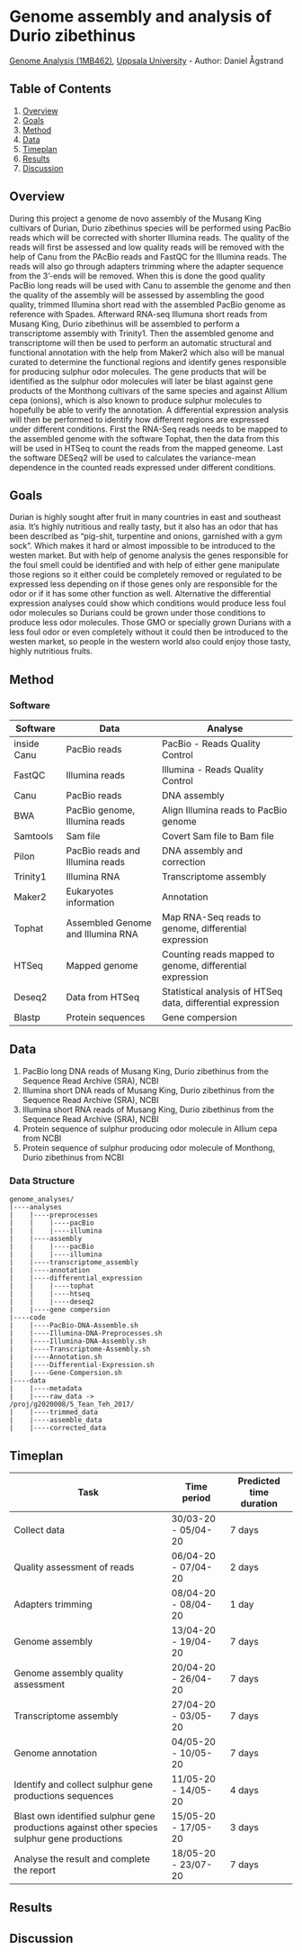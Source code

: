 # Genome assembly and analysis of Durio zibethinus
[Genome Analysis (1MB462)](https://www.uu.se/en/admissions/freestanding-courses/course-syllabus/?kKod=1MB462&lasar=), [Uppsala University](https://www.uu.se/en) - Author: Daniel Ågstrand

## Table of Contents
1. [Overview](#Overview)
2. [Goals](#Goals)
3. [Method](#Method)
4. [Data](#Data)
5. [Timeplan](#Timeplan)
6. [Results](#Results)
7. [Discussion](#Discussion)

## Overview
During this project a genome de novo assembly of the Musang King cultivars of Durian, Durio zibethinus species will be performed using PacBio reads which will be corrected with shorter Illumina reads. The quality of the reads will first be assessed and low quality reads will be removed with the help of Canu from the PAcBio reads and FastQC for the Illumina reads. The reads will also go through adapters trimming where the adapter sequence from the 3’-ends will be removed. When this is done the good quality PacBio long reads will be used with Canu to assemble the genome and then the quality of the assembly will be assessed by assembling the good quality, trimmed Illumina short read with the assembled PacBio genome as reference with Spades. Afterward RNA-seq Illumuna short reads from Musang King, Durio zibethinus will be assembled to perform a transcriptome assembly with Trinity1. Then the assembled genome and transcriptome will then be used to perform an automatic structural and functional annotation with the help from Maker2 which also will be manual curated to determine the functional regions and identify genes responsible for producing sulphur odor molecules. The gene products that will be identified as the sulphur odor molecules will later be blast against gene products of the Monthong cultivars of the same species and against Allium cepa (onions), which is also known to produce sulphur molecules to hopefully be able to verify the annotation. A differential expression analysis will then be performed to identify how different regions are expressed under different conditions. First the RNA-Seq reads needs to be mapped to the assembled genome with the software Tophat, then the data from this will be used in HTSeq to count the reads from the mapped geneome. Last the software DESeq2 will be used to calculates the variance-mean dependence in the counted reads expressed under different conditions.

## Goals
Durian is highly sought after fruit in many countries in east and southeast asia. It’s highly nutritious and really tasty, but it also has an odor that has been described as “pig-shit, turpentine and onions, garnished with a gym sock”. Which makes it hard or almost impossible to be introduced to the westen market. But with help of genome analysis the genes responsible for the foul smell could be identified and with help of either gene manipulate those regions so it either could be completely removed or regulated to be expressed less depending on if those genes only are responsible for the odor or if it has some other function as well. Alternative the differential expression analyses could show which conditions would produce less foul odor molecules so Durians could be grown under those conditions to produce less odor molecules. Those GMO or specially grown Durians with a less foul odor or even completely without it could then be introduced to the westen market, so people in the western world also could enjoy those tasty, highly nutritious fruits. 

## Method
### Software
| Software    | Data                         | Analyse                          |
|-------------|------------------------------|----------------------------------|
| inside Canu | PacBio reads                 | PacBio - Reads Quality Control   |
| FastQC      | Illumina reads               | Illumina - Reads Quality Control |
| Canu        | PacBio reads                 | DNA assembly                     |
| BWA         | PacBio genome, Illumina reads                 | Align Illumina reads to PacBio genome                     |
| Samtools        | Sam file                | Covert Sam file to Bam file                     |
| Pilon	      | PacBio reads and Illumina reads   	             | DNA assembly and correction	        |
| Trinity1    | Illumina RNA                 | Transcriptome assembly           |
| Maker2      | Eukaryotes information       | Annotation                       |
| Tophat      | Assembled Genome and Illumina RNA      | Map RNA-Seq reads to genome, differential expression |
| HTSeq       | Mapped genome	             | Counting reads mapped to genome, differential expression  |
| Deseq2      | Data from HTSeq       | Statistical analysis of HTSeq data, differential expression |
| Blastp      | Protein sequences            | Gene compersion                  |

## Data
1. PacBio long DNA reads of Musang King, Durio zibethinus from the Sequence Read Archive (SRA), NCBI
2. Illumina short DNA reads of Musang King, Durio zibethinus from the Sequence Read Archive (SRA), NCBI
3. Illumina short RNA reads of Musang King, Durio zibethinus from the Sequence Read Archive (SRA), NCBI
4. Protein sequence of sulphur producing odor molecule in Allium cepa from NCBI
5. Protein sequence of sulphur producing odor molecule of Monthong, Durio zibethinus from NCBI

### Data Structure
```
genome_analyses/
|----analyses
|    |----preprocesses
|    |    |----pacBio
|    |    |----illumina
|    |----assembly
|    |    |----pacBio
|    |    |----illumina
|    |----transcriptome_assembly
|    |----annotation
|    |----differential_expression
|    |    |----tophat
|    |    |----htseq
|    |    |----deseq2
|    |----gene compersion
|----code
|    |----PacBio-DNA-Assemble.sh
|    |----Illumina-DNA-Preprocesses.sh
|    |----Illumina-DNA-Assembly.sh
|    |----Transcriptome-Assembly.sh
|    |----Annotation.sh
|    |----Differential-Expression.sh
|    |----Gene-Compersion.sh
|----data
|    |----metadata
|    |----raw_data ->
/proj/g2020008/5_Tean_Teh_2017/
|    |----trimmed_data
|    |----assemble_data
|    |----corrected_data
```

## Timeplan
| Task                                                    | Time period          | Predicted time duration |
|---------------------------------------------------------|----------------------|-------------------------|
| Collect data                                            | 30/03-20 - 05/04-20  | 7 days                  |
| Quality assessment of reads                             | 06/04-20 - 07/04-20  | 2 days                  |
| Adapters trimming                                       | 08/04-20 - 08/04-20  | 1 day                   |
| Genome assembly                                         | 13/04-20 - 19/04-20  | 7 days                  | 
| Genome assembly quality assessment                      | 20/04-20 - 26/04-20  | 7 days                  |
| Transcriptome assembly                                  | 27/04-20 - 03/05-20  | 7 days                  |
| Genome annotation                                       | 04/05-20 - 10/05-20  | 7 days                  |
| Identify and collect sulphur gene productions sequences | 11/05-20 - 14/05-20  | 4 days                  |
| Blast own identified sulphur gene productions against other species sulphur gene productions  | 15/05-20 - 17/05-20  | 3 days |
| Analyse the result and complete the report | 18/05-20 - 23/07-20  | 7 days                  |


## Results

## Discussion


